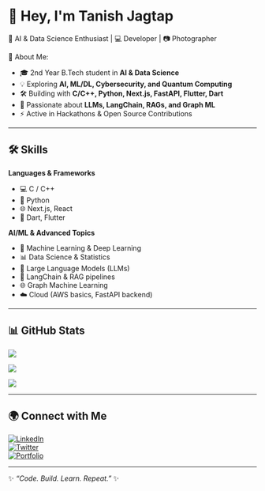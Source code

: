 # 👋 Hey, I'm Tanish Jagtap  

🚀 AI & Data Science Enthusiast | 💻 Developer | 📷 Photographer  

🌟 About Me:  
- 🎓 2nd Year B.Tech student in **AI & Data Science**  
- 💡 Exploring **AI, ML/DL, Cybersecurity, and Quantum Computing**  
- 🛠️ Building with **C/C++, Python, Next.js, FastAPI, Flutter, Dart**  
- 🤖 Passionate about **LLMs, LangChain, RAGs, and Graph ML**  
- ⚡ Active in Hackathons & Open Source Contributions  

---

## 🛠️ Skills  

**Languages & Frameworks**  
- 💻 C / C++  
- 🐍 Python  
- 🌐 Next.js, React  
- 📱 Dart, Flutter  

**AI/ML & Advanced Topics**  
- 🤖 Machine Learning & Deep Learning  
- 📊 Data Science & Statistics  
- 🧠 Large Language Models (LLMs)  
- 🔗 LangChain & RAG pipelines  
- 🌐 Graph Machine Learning  
- ☁️ Cloud (AWS basics, FastAPI backend)  

---

## 📊 GitHub Stats  

![](https://github-readme-stats.vercel.app/api?username=tanishjagtap&show_icons=true&theme=radical)  

![](https://github-readme-streak-stats.herokuapp.com/?user=tanishjagtap&theme=radical&hide_border=false)  

![](https://github-readme-stats.vercel.app/api/top-langs/?username=tanishjagtap&layout=compact&theme=radical)  

---

## 🌍 Connect with Me  

[![LinkedIn](https://img.shields.io/badge/LinkedIn-blue?style=for-the-badge&logo=linkedin)](https://www.linkedin.com/in/your-link)  
[![Twitter](https://img.shields.io/badge/Twitter-black?style=for-the-badge&logo=twitter)](https://twitter.com/your-handle)  
[![Portfolio](https://img.shields.io/badge/Portfolio-%F0%9F%8C%90-lightgrey?style=for-the-badge)](https://yourwebsite.com)  

---

✨ *“Code. Build. Learn. Repeat.”* ✨
